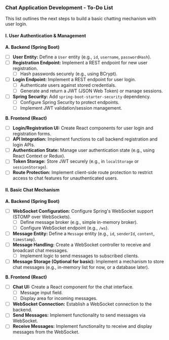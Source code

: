 ### **Chat Application Development - To-Do List**

This list outlines the next steps to build a basic chatting mechanism with user login.

#### **I. User Authentication & Management**

**A. Backend (Spring Boot)**
*   [ ] **User Entity:** Define a `User` entity (e.g., `id`, `username`, `passwordHash`).
*   [ ] **Registration Endpoint:** Implement a REST endpoint for new user registration.
    *   [ ] Hash passwords securely (e.g., using BCrypt).
*   [ ] **Login Endpoint:** Implement a REST endpoint for user login.
    *   [ ] Authenticate users against stored credentials.
    *   [ ] Generate and return a JWT (JSON Web Token) or manage sessions.
*   [ ] **Spring Security:** Add `spring-boot-starter-security` dependency.
    *   [ ] Configure Spring Security to protect endpoints.
    *   [ ] Implement JWT validation/session management.

**B. Frontend (React)**
*   [ ] **Login/Registration UI:** Create React components for user login and registration forms.
*   [ ] **API Integration:** Implement functions to call backend registration and login APIs.
*   [ ] **Authentication State:** Manage user authentication state (e.g., using React Context or Redux).
*   [ ] **Token Storage:** Store JWT securely (e.g., in `localStorage` or `sessionStorage`).
*   [ ] **Route Protection:** Implement client-side route protection to restrict access to chat features for unauthenticated users.

#### **II. Basic Chat Mechanism**

**A. Backend (Spring Boot)**
*   [ ] **WebSocket Configuration:** Configure Spring's WebSocket support (STOMP over WebSockets).
    *   [ ] Define message broker (e.g., simple in-memory broker).
    *   [ ] Configure WebSocket endpoint (e.g., `/ws`).
*   [ ] **Message Entity:** Define a `Message` entity (e.g., `id`, `senderId`, `content`, `timestamp`).
*   [ ] **Message Handling:** Create a WebSocket controller to receive and broadcast chat messages.
    *   [ ] Implement logic to send messages to subscribed clients.
*   [ ] **Message Storage (Optional for basic):** Implement a mechanism to store chat messages (e.g., in-memory list for now, or a database later).

**B. Frontend (React)**
*   [ ] **Chat UI:** Create a React component for the chat interface.
    *   [ ] Message input field.
    *   [ ] Display area for incoming messages.
*   [ ] **WebSocket Connection:** Establish a WebSocket connection to the backend.
*   [ ] **Send Messages:** Implement functionality to send messages via WebSocket.
*   [ ] **Receive Messages:** Implement functionality to receive and display messages from the WebSocket.
